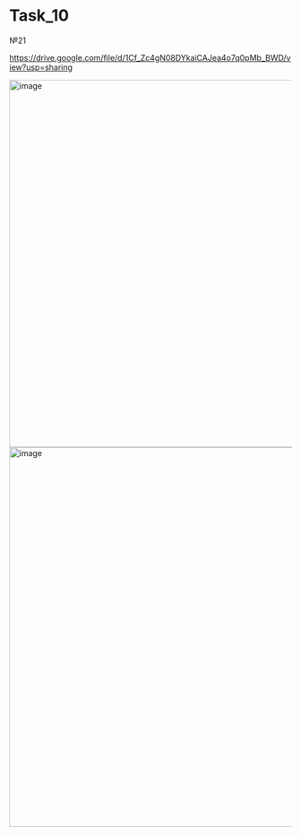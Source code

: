 # Task_10

№21

https://drive.google.com/file/d/1Cf_Zc4gN08DYkaiCAJea4o7q0pMb_BWD/view?usp=sharing

<img width="656" alt="image" src="https://user-images.githubusercontent.com/81358883/147259852-c1ffc67f-3f8e-4097-8656-d9dc61ab9239.png">
<img width="678" alt="image" src="https://user-images.githubusercontent.com/81358883/147259928-35810749-c0f9-4c9c-a7b6-6a2e4516a3af.png">
